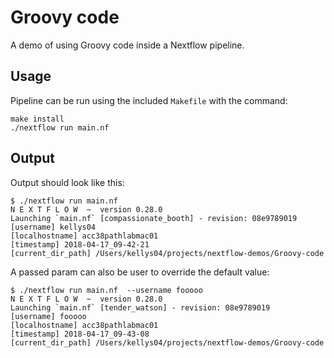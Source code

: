 # Groovy code

A demo of using Groovy code inside a Nextflow pipeline.

## Usage

Pipeline can be run using the included `Makefile` with the command:

```
make install
./nextflow run main.nf
```

## Output

Output should look like this:

```
$ ./nextflow run main.nf
N E X T F L O W  ~  version 0.28.0
Launching `main.nf` [compassionate_booth] - revision: 08e9789019
[username] kellys04
[localhostname] acc38pathlabmac01
[timestamp] 2018-04-17_09-42-21
[current_dir_path] /Users/kellys04/projects/nextflow-demos/Groovy-code
```

A passed param can also be user to override the default value:

```
$ ./nextflow run main.nf  --username fooooo
N E X T F L O W  ~  version 0.28.0
Launching `main.nf` [tender_watson] - revision: 08e9789019
[username] fooooo
[localhostname] acc38pathlabmac01
[timestamp] 2018-04-17_09-43-08
[current_dir_path] /Users/kellys04/projects/nextflow-demos/Groovy-code
```
